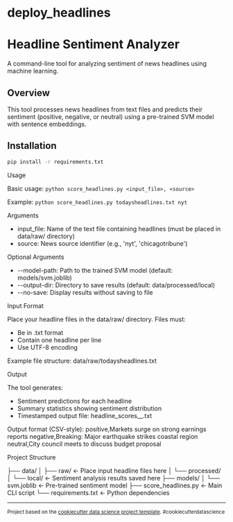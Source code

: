 deploy_headlines
==============================

  # Headline Sentiment Analyzer

  A command-line tool for analyzing sentiment of news headlines using machine learning.

  ## Overview

  This tool processes news headlines from text files and predicts their sentiment (positive, negative, or neutral) using a
  pre-trained SVM model with sentence embeddings.

  ## Installation

  ```bash
  pip install -r requirements.txt
  ```

  Usage

  Basic usage:
  `python score_headlines.py <input_file>, <source>`

  Example:
  `python score_headlines.py todaysheadlines.txt nyt`

  Arguments

  - input_file: Name of the text file containing headlines (must be placed in data/raw/ directory)
  - source: News source identifier (e.g., 'nyt', 'chicagotribune')

  Optional Arguments

  - --model-path: Path to the trained SVM model (default: models/svm.joblib)
  - --output-dir: Directory to save results (default: data/processed/local)
  - --no-save: Display results without saving to file

  Input Format

  Place your headline files in the data/raw/ directory. Files must:
  - Be in .txt format
  - Contain one headline per line
  - Use UTF-8 encoding

  Example file structure:
  data/raw/todaysheadlines.txt

  Output

  The tool generates:
  - Sentiment predictions for each headline
  - Summary statistics showing sentiment distribution
  - Timestamped output file: headline_scores_<source>_<timestamp>.txt

  Output format (CSV-style):
  positive,Markets surge on strong earnings reports
  negative,Breaking: Major earthquake strikes coastal region
  neutral,City council meets to discuss budget proposal

  Project Structure

  ├── data/
  │   ├── raw/                <- Place input headline files here
  │   └── processed/
  │       └── local/         <- Sentiment analysis results saved here
  ├── models/
  │   └── svm.joblib         <- Pre-trained sentiment model
  ├── score_headlines.py     <- Main CLI script
  └── requirements.txt       <- Python dependencies


--------

<p><small>Project based on the <a target="_blank" href="https://drivendata.github.io/cookiecutter-data-science/">cookiecutter data science project template</a>. #cookiecutterdatascience</small></p>
